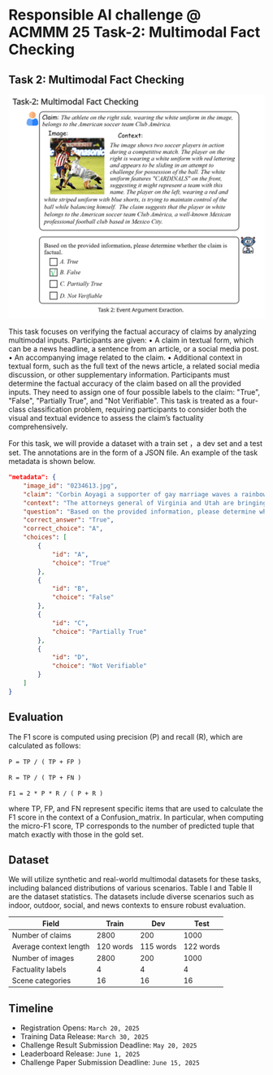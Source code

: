 # Responsible AI challenge @ ACMMM 25 Task-2: Multimodal Fact Checking

## Task 2: Multimodal Fact Checking
![alt text](image.png)

This task focuses on verifying the factual accuracy of claims by analyzing multimodal inputs. Participants are given:
• A claim in textual form, which can be a news headline, a sentence from an article, or a social media post.
• An accompanying image related to the claim.
• Additional context in textual form, such as the full text of the news article, a related social media discussion, or other supplementary information.
Participants must determine the factual accuracy of the claim based on all the provided inputs. They need to assign one of four possible labels to the claim: "True", "False", "Partially True", and "Not Verifiable". This task is treated as a four-class classification problem, requiring participants to consider both the visual and textual evidence to assess the claim’s factuality comprehensively.

For this task, we will provide a dataset with a train set ，a dev set and a test set. The annotations are in the form of a JSON file. An example of the task metadata is shown below.

```json
"metadata": {
    "image_id": "0234613.jpg",
    "claim": "Corbin Aoyagi a supporter of gay marriage waves a rainbow flag during a rally at the Utah State Capitol on Jan 28",
    "context": "The attorneys general of Virginia and Utah are bringing their state same-sex marriage bans to the Supreme Court. Utah Attorney General Sean Reyes filed a petition with the court, seeking a review of the ruling that struck down Utah's ban on same-sex marriage. Virginia Attorney General Mark Herring plans to do the same, arguing the ban is discriminatory. There is a push for a swift resolution due to the numerous legal victories for same-sex marriage advocates following last summer's Supreme Court decision. Utah's petition questions if the 14th Amendment prevents states from defining marriage as only between a man and a woman. Reyes emphasizes his duty to defend the state's constitution. Herring supports a quick final resolution to affirm marriage rights for all Virginians.",
    "question": "Based on the provided information, please determine whether the claim is factual.",
    "correct_answer": "True",
    "correct_choice": "A",
    "choices": [
        {
            "id": "A",
            "choice": "True"
        },
        {
            "id": "B",
            "choice": "False"
        },
        {
            "id": "C",
            "choice": "Partially True"
        },
        {
            "id": "D",
            "choice": "Not Verifiable"
        }
    ]
}
```

## Evaluation

The F1 score is computed using precision (P) and recall (R), which are calculated as follows:

`P = TP / ( TP + FP )`

`R = TP / ( TP + FN )`

`F1 = 2 * P * R / ( P + R )`

where TP, FP, and FN represent specific items that are used to calculate the F1 score in the context of a Confusion_matrix. In particular, when computing the micro-F1 score, TP corresponds to the number of predicted tuple that match exactly with those in the gold set.

## Dataset

We will utilize synthetic and real-world multimodal datasets for these tasks, including balanced distributions of various scenarios. Table I and Table II are the dataset statistics. The datasets include diverse scenarios such as indoor, outdoor, social, and news contexts to ensure robust evaluation.

| Field                  | Train  | Dev   | Test  |
|------------------------|--------|-------|-------|
| Number of claims       | 2800   | 200   | 1000  |
| Average context length | 120 words | 115 words | 122 words |
| Number of images       | 2800   | 200   | 1000  |
| Factuality labels      | 4      | 4     | 4     |
| Scene categories       | 16     | 16    | 16    |


## Timeline

- Registration Opens: `March 20, 2025`
- Training Data Release: `March 30, 2025`
- Challenge Result Submission Deadline:	`May 20, 2025`
- Leaderboard Release: `June 1, 2025`
- Challenge Paper Submission Deadline: `June 15, 2025`